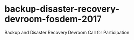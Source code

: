 # backup-disaster-recovery-devroom-fosdem-2017
Backup and Disaster Recovery Devroom Call for Participation
